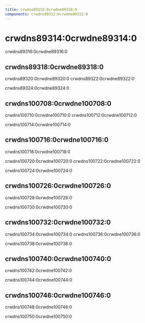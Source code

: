 ```yaml
---
title: crwdns89310:0crwdne89310:0
components: crwdns89312:0crwdne89312:0
---
```


# crwdns89314:0crwdne89314:0

<p class="description">crwdns89316:0crwdne89316:0</p>

## crwdns89318:0crwdne89318:0

crwdns89320:0crwdne89320:0 crwdns89322:0crwdne89322:0

crwdns89324:0crwdne89324:0

## crwdns100708:0crwdne100708:0

crwdns100710:0crwdne100710:0 crwdns100712:0crwdne100712:0

crwdns100714:0crwdne100714:0

## crwdns100716:0crwdne100716:0

crwdns100718:0crwdne100718:0

crwdns100720:0crwdne100720:0 crwdns100722:0crwdne100722:0

crwdns100724:0crwdne100724:0

## crwdns100726:0crwdne100726:0

crwdns100728:0crwdne100728:0

crwdns100730:0crwdne100730:0

## crwdns100732:0crwdne100732:0

crwdns100734:0crwdne100734:0 crwdns100736:0crwdne100736:0

crwdns100738:0crwdne100738:0

## crwdns100740:0crwdne100740:0

crwdns100742:0crwdne100742:0

crwdns100744:0crwdne100744:0

## crwdns100746:0crwdne100746:0

crwdns100748:0crwdne100748:0

crwdns100750:0crwdne100750:0
